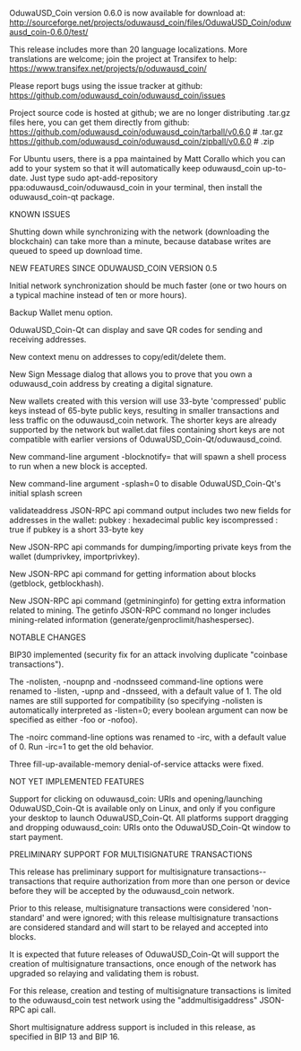 OduwaUSD_Coin version 0.6.0 is now available for download at:
http://sourceforge.net/projects/oduwausd_coin/files/OduwaUSD_Coin/oduwausd_coin-0.6.0/test/

This release includes more than 20 language localizations.
More translations are welcome; join the
project at Transifex to help:
https://www.transifex.net/projects/p/oduwausd_coin/

Please report bugs using the issue tracker at github:
https://github.com/oduwausd_coin/oduwausd_coin/issues

Project source code is hosted at github; we are no longer
distributing .tar.gz files here, you can get them
directly from github:
https://github.com/oduwausd_coin/oduwausd_coin/tarball/v0.6.0  # .tar.gz
https://github.com/oduwausd_coin/oduwausd_coin/zipball/v0.6.0  # .zip

For Ubuntu users, there is a ppa maintained by Matt Corallo which
you can add to your system so that it will automatically keep
oduwausd_coin up-to-date.  Just type
sudo apt-add-repository ppa:oduwausd_coin/oduwausd_coin
in your terminal, then install the oduwausd_coin-qt package.


KNOWN ISSUES

Shutting down while synchronizing with the network
(downloading the blockchain) can take more than a minute,
because database writes are queued to speed up download
time.


NEW FEATURES SINCE ODUWAUSD_COIN VERSION 0.5

Initial network synchronization should be much faster
(one or two hours on a typical machine instead of ten or more
hours).

Backup Wallet menu option.

OduwaUSD_Coin-Qt can display and save QR codes for sending
and receiving addresses.

New context menu on addresses to copy/edit/delete them.

New Sign Message dialog that allows you to prove that you
own a oduwausd_coin address by creating a digital
signature.

New wallets created with this version will
use 33-byte 'compressed' public keys instead of
65-byte public keys, resulting in smaller
transactions and less traffic on the oduwausd_coin
network. The shorter keys are already supported
by the network but wallet.dat files containing
short keys are not compatible with earlier
versions of OduwaUSD_Coin-Qt/oduwausd_coind.

New command-line argument -blocknotify=<command>
that will spawn a shell process to run <command> 
when a new block is accepted.

New command-line argument -splash=0 to disable
OduwaUSD_Coin-Qt's initial splash screen

validateaddress JSON-RPC api command output includes
two new fields for addresses in the wallet:
pubkey : hexadecimal public key
iscompressed : true if pubkey is a short 33-byte key

New JSON-RPC api commands for dumping/importing
private keys from the wallet (dumprivkey, importprivkey).

New JSON-RPC api command for getting information about
blocks (getblock, getblockhash).

New JSON-RPC api command (getmininginfo) for getting
extra information related to mining. The getinfo
JSON-RPC command no longer includes mining-related
information (generate/genproclimit/hashespersec).



NOTABLE CHANGES

BIP30 implemented (security fix for an attack involving
duplicate "coinbase transactions").

The -nolisten, -noupnp and -nodnsseed command-line
options were renamed to -listen, -upnp and -dnsseed,
with a default value of 1. The old names are still
supported for compatibility (so specifying -nolisten
is automatically interpreted as -listen=0; every
boolean argument can now be specified as either
-foo or -nofoo).

The -noirc command-line options was renamed to
-irc, with a default value of 0. Run -irc=1 to
get the old behavior.

Three fill-up-available-memory denial-of-service
attacks were fixed.


NOT YET IMPLEMENTED FEATURES

Support for clicking on oduwausd_coin: URIs and
opening/launching OduwaUSD_Coin-Qt is available only on Linux,
and only if you configure your desktop to launch
OduwaUSD_Coin-Qt. All platforms support dragging and dropping
oduwausd_coin: URIs onto the OduwaUSD_Coin-Qt window to start
payment.


PRELIMINARY SUPPORT FOR MULTISIGNATURE TRANSACTIONS

This release has preliminary support for multisignature
transactions-- transactions that require authorization
from more than one person or device before they
will be accepted by the oduwausd_coin network.

Prior to this release, multisignature transactions
were considered 'non-standard' and were ignored;
with this release multisignature transactions are
considered standard and will start to be relayed
and accepted into blocks.

It is expected that future releases of OduwaUSD_Coin-Qt
will support the creation of multisignature transactions,
once enough of the network has upgraded so relaying
and validating them is robust.

For this release, creation and testing of multisignature
transactions is limited to the oduwausd_coin test network using
the "addmultisigaddress" JSON-RPC api call.

Short multisignature address support is included in this
release, as specified in BIP 13 and BIP 16.
